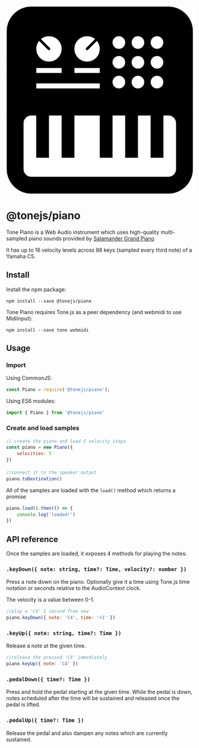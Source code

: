 ![Piano Logo with keyboard and knobs](./tone-piano.png)

# @tonejs/piano

Tone Piano is a Web Audio instrument which uses high-quality multi-sampled piano sounds provided by [Salamander Grand Piano](https://archive.org/details/SalamanderGrandPianoV3) 

It has up to 16 velocity levels across 88 keys (sampled every third note) of a Yamaha C5. 

## Install

Install the npm package:

```
npm install --save @tonejs/piano
```

Tone Piano requires Tone.js as a peer dependency (and webmidi to use MidiInput):

```
npm install --save tone webmidi
```


## Usage

### Import

Using CommonJS:

```js
const Piano = require('@tonejs/piano');
```

Using ES6 modules:

```js
import { Piano } from '@tonejs/piano'
```

### Create and load samples


```javascript
// create the piano and load 5 velocity steps
const piano = new Piano({
	velocities: 5
})

//connect it to the speaker output
piano.toDestination()
```

All of the samples are loaded with the `load()` method which returns a promise

```javascript
piano.load().then(() => {
	console.log('loaded!')
})
```

## API reference

Once the samples are loaded, it exposes 4 methods for playing the notes:


### `.keyDown({ note: string, time?: Time, velocity?: number })`

Press a note down on the piano. Optionally give it a time using Tone.js time notation or seconds relative to the AudioContext clock.

The velocity is a value between 0-1. 

```javascript
//play a 'C4' 1 second from now
piano.keyDown({ note: 'C4', time: '+1' })
```

### `.keyUp({ note: string, time?: Time })`

Release a note at the given time. 

```javascript
//release the pressed 'C4' immediately
piano.keyUp({ note: 'C4' })
```

### `.pedalDown({ time?: Time })`

Press and hold the pedal starting at the given time. While the pedal is down, notes scheduled after the time will be sustained and released once the pedal is lifted.

### `.pedalUp({ time?: Time })`

Release the pedal and also dampen any notes which are currently sustained. 
